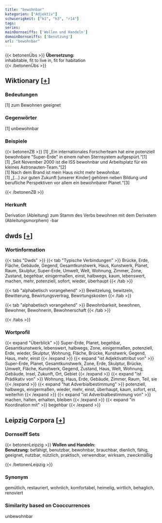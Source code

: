 ```yaml
---
title: "bewohnbar"
kategorien: ["Adjektiv"]
schwierigkeit: ["k1", "h3", "r14"]
tags:
series:
mainDornseiffs: ['Wollen und Handeln']
domainDornseiffs: ['Benutzung']
url: "bewohnbar"
---
```


{{< betonenÜbs >}}
**Übersetzung:**  
inhabitable, fit to live in, fit for habitation  
{{< /betonenÜbs >}}

## Wiktionary [[+](https://de.wiktionary.org/wiki/bewohnbar)]

### Bedeutungen
[1] zum Bewohnen geeignet  

### Gegenwörter
[1] unbewohnbar  

### Beispiele
{{< betonenZB >}}
[1] „Ein internationales Forscherteam hat eine potenziell bewohnbare "Super-Erde" in einem nahen Sternsystem aufgespürt.“[1]  
[1] „Seit November 2000 ist die ISS bewohnbar und Arbeitsplatz für ein kleines Astronauten-Team.“[2]  
[1] Nach dem Brand ist mein Haus nicht mehr bewohnbar.  
[1] „[…] zur guten Zukunft [unserer Kinder] gehören neben Bildung und berufliche Perspektiven vor allem ein bewohnbarer Planet.“[3]  

{{< /betonenZB >}}
### Herkunft
Derivation (Ableitung) zum Stamm des Verbs bewohnen mit dem Derivatem (Ableitungsmorphem) -bar  



## dwds [[+](https://www.dwds.de/wb/bewohnbar)]

### Wortinformation
{{< tabs "Dwds" >}}
{{< tab "Typische Verbindungen" >}}
Brücke, Erde, Fläche, Gebäude, Gegend, Gesamtkunstwerk, Haus, Kunstwerk, Planet, Raum, Skulptur, Super-Erde, Umwelt, Welt, Wohnung, Zimmer, Zone, Zustand, begehbar, einigermaßen, einst, halbwegs, kaum, lebenswert, machen, mehr, potenziell, sofort, wieder, überhaupt
{{< /tab >}}

{{< tab "alphabetisch vorangehend" >}}
Bewitzelung, bewitzeln, Bewitterung, Bewirtungsvertrag, Bewirtungskosten
{{< /tab >}}

{{< tab "alphabetisch vorangehend" >}}
Bewohnbarkeit, bewohnen, Bewohner, Bewohnerin, Bewohnerschaft
{{< /tab >}}

{{< /tabs >}}

### Wortprofil
{{< expand "Überblick" >}} Super-Erde, Planet, begehbar, Gesamtkunstwerk, lebenswert, halbwegs, Zone, einigermaßen, potenziell, Erde, wieder, Skulptur, Wohnung, Fläche, Brücke, Kunstwerk, Gegend, Haus, mehr, einst {{< /expand >}}
{{< expand "ist Adjektivattribut von" >}} Super-Erde, Planet, Gesamtkunstwerk, Zone, Erde, Skulptur, Brücke, Umwelt, Fläche, Kunstwerk, Gegend, Zustand, Haus, Welt, Wohnung, Gebäude, Insel, Zukunft, Ort, Gebiet {{< /expand >}}
{{< expand "ist Prädikativ von" >}} Wohnung, Haus, Erde, Gebäude, Zimmer, Raum, Teil, sie {{< /expand >}}
{{< expand "hat Adverbialbestimmung" >}} potenziell, halbwegs, einigermaßen, wieder, mehr, einst, überhaupt, kaum, sofort, erst, weiterhin {{< /expand >}}
{{< expand "ist Adverbialbestimmung von" >}} machen, halten, erhalten, bleiben {{< /expand >}}
{{< expand "in Koordination mit" >}} begehbar {{< /expand >}}

## Leipzig Corpora [[+](https://corpora.uni-leipzig.de/en/res?word=bewohnbar&corpusId=deu_newscrawl-public_2018)]

### Dornseiff Sets
{{< betonenLeipzig >}}
**Wollen und Handeln:**  
**Benutzung:** befähigt, benutzbar, bewohnbar, brauchbar, dienlich, fähig, geeignet, nutzbar, nützlich, praktisch, verwendbar, wirksam, zweckmäßig  

{{< /betonenLeipzig >}}

### Synonym
gemütlich, restauriert, wohnlich, komfortabel, heimelig, wirtlich, behaglich, renoviert


### Similarity based on Cooccurrences
unbewohnbar

